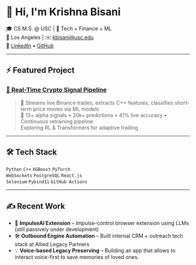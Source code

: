 # 👋 Hi, I'm Krishna Bisani

🎓 CS M.S. @ USC | 💼 Tech + Finance + ML  
📍 Los Angeles | ✉️ kbisani@usc.edu  
🔗 [LinkedIn](https://linkedin.com/in/krishna-bisani) • [GitHub](https://github.com/kbisani)

---

## ⚡ Featured Project
### [🔁 Real-Time Crypto Signal Pipeline](https://github.com/kbisani/low_latency_signal_pipeline)
> 🚀 Streams live Binance trades, extracts C++ features, classifies short-term price moves via ML models  
> 🧠 13+ alpha signals • 20k+ predictions • 41% live accuracy • Continuous retraining pipeline  
> Exploring RL & Transformers for adaptive trading

---

## 🛠️ Tech Stack
`Python` `C++` `XGBoost` `PyTorch`  
`WebSockets` `PostgreSQL` `React.js`  
`Selenium` `Pybind11` `GitHub Actions`

---

## ✍️ Recent Work
- 🔎 **ImpulseAI Extension** – Impulse-control browser extension using LLMs (still passively under development)
- 🛠️ **Outbound Engine Automation** – Built internal CRM + outreach tech stack at Allied Legacy Partners
- 💡 **Voice-based Legacy Preserving** – Building an app that allows to interact voice-first to save memories of loved ones.
